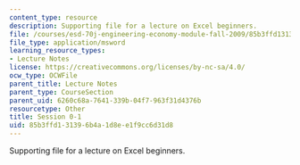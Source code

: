 ```yaml
---
content_type: resource
description: Supporting file for a lecture on Excel beginners.
file: /courses/esd-70j-engineering-economy-module-fall-2009/85b3ffd131396b4a1d8ee1f9cc6d31d8_ESD70session0_1.xls
file_type: application/msword
learning_resource_types:
- Lecture Notes
license: https://creativecommons.org/licenses/by-nc-sa/4.0/
ocw_type: OCWFile
parent_title: Lecture Notes
parent_type: CourseSection
parent_uid: 6260c68a-7641-339b-04f7-963f31d4376b
resourcetype: Other
title: Session 0-1
uid: 85b3ffd1-3139-6b4a-1d8e-e1f9cc6d31d8
---
```

Supporting file for a lecture on Excel beginners.
